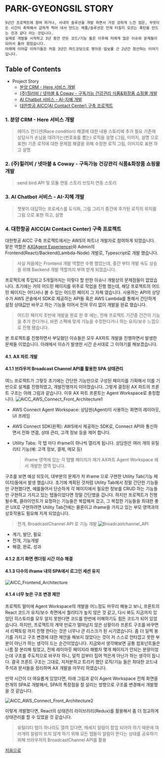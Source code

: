 # PARK-GYEONGSIL STORY

```plaintext
5년간 프로젝트에 참여 하거나, 사내의 솔루션을 개발 하면서 가장 강하게 느낀 점은, 무엇이든 시간이 촉박해서 급하게 찍어 내서 만드는 제품/솔루션은 언제 터질지 모르는 폭탄을 만드는 것과 같다 라는 것입니다.
실제로 개발을 시작하고 3년 동안 만든 코드/기능 들은 이후에 저에게 많은 이슈와 문제들이 되어서 돌아 왔었습니다.
아래에 이어갈 이야기들은 처음 3년간 하드코딩으로 쌓아온 업보를 근 2년간 청산하는 이야기 입니다.
```

## Table of Contents

- Project Story
  - [분양 CRM - Here 서비스 개발](#1-분양-crm---here-서비스-개발)
  - [(주)힐러비 / 넷마블 & Coway - 구독가능 건강관리 식품&화장품 쇼핑몰 개발](#2-주힐러비--넷마블--coway---구독가능-건강관리-식품화장품-쇼핑몰-개발)
  - [AI Chatbot 서비스 - AI-지혜 개발](#3-ai-chatbot-서비스---ai-지혜-개발)
  - [대한항공 AICC(AI Contact Center) 구축 프로젝트](#4-대한항공-aiccai-contact-center-구축-프로젝트)

### 1. 분양 CRM - Here 서비스 개발

> 레이스 컨디션(Race condition) 해결에 대한 내용 스토리에 추가 필요
> 기존에 상담사가 손님을 데려가는(번호표를 뽑는) 로직을 설명 (그림, 이미지, 설명 으로 표현)
> 기존 로직에 대한 문제점 해결을 위해 수정한 로직 그림, 이미지로 표현 하고 설명

### 2. (주)힐러비 / 넷마블 & Coway - 구독가능 건강관리 식품&화장품 쇼핑몰 개발

> send bird API 및 모듈 연동 스토리
> 브릿지 연동 스토리

### 3. AI Chatbot 서비스 - AI-지혜 개발

> 챗봇이 대답하는 프로세스를 도식화, 그림 그리기
> 중간에 추가된 로직의 위치를 그림 으로 표현 하고, 설명

### 4. 대한항공 AICC(AI Contact Center) 구축 프로젝트

대한항공 AICC 구축 프로젝트에서는 AWS의 파트너 개발자로 참여하게 되었습니다.
맡은 역할은 [AX(Agent Experience)](#41-ax-파트-개발)와 Admin의 Frontend(React)/Backend(Lambda-Node) 개발로, Typescript로 개발 했습니다.

> 사실 처음에는 Frontend 개발 역할만 수행 했었는데, 중간 부터 개발 속도 상승을 위해 Backend 개발 역할까지 부여 받게 되었습니다.

프로젝트에 투입되고 5개월까지는 이렇다 할 만한 이슈나 개발상의 문제점들이 없었습니다. 초기에는 거의 어드민 페이지를 위주로 작업을 진행 했는데, 해당 프로젝트의 어드민 페이지는 어디서나 볼 수 있는 어드민 페이지 그 자체 였습니다. 사용하는 API의 상당수가 AWS 콘솔에서 SDK로 제공하는 API들 혹은 AWS Lambda를 통해서 간단하게 설정 상태값만 바꾸고 하는 기능들 이어서 전혀 무리 없이 개발을 완료 했습니다.

> 어드민 페이지 초반에 개발을 완료 한 후 에는, 전체 프로젝트 기간중 간간이 기능을 추가 한다거나, 바뀐 스펙에 맞게 기능을 수정한다거나 하는 유지/보수 느낌으로 진행 됐습니다.

본 프로젝트를 진행하면서 부딪혔던 이슈들은 모두 AX파트 개발을 진행하면서 발생한 문제들 이었습니다. 아래에서 이슈가 발생한 시간 순서대로 그 이야기를 해보겠습니다.

#### 4.1. AX 파트 개발

#### 4.1.1 브라우저 Broadcast Channel API를 활용한 SPA 상태관리

여느 프로젝트가 그렇듯 초기에는 간단한 기능만으로 구성된 페이지를 기획해서 이를 기반으로 설계를 진행하였고, 개발진행까지 이어졌습니다. 그렇게 결정된 AX 파트의 프론트 구조는 아래 그림과 같습니다. 이후 AX 파트 프론트는 Agent Workspace로 총칭합니다.
![AICC_AWS_Connect_Front_Architecture1](assets/img/AICC_AWS_Connect_Front_Architecture1.png)

- AWS Connect Agent Workspace: 상담원(Agent)이 사용하는 화면의 레이아웃, UI 프레임
- AWS Connect SDK(왼쪽): AWS에서 제공하는 SDK로, Connect API와 통신하면서 전화 연결, 상태 관리, 고객 정보 등을 제어 합니다.
- Utility Tabs: 각 탭 마다 iframe이 하나씩 열리게 됩니다. 상담원은 여러 개의 유틸리티 기능(예: 고객 정보, 결제, 메모 등)

  > iframe 영역에 있는 각 탭별 페이지가 제가 AX파트 Agent Workspace 에서 개발한 영역 입니다.

구조를 보면 예상 되듯이, 대부분의 문제가 저 iframe 으로 구현한 Utility Tab(기능 페이지)들에서 발생 했습니다.
초기에 계획된 것처럼 Utility Tab에서 정말 간단한 기능들만 구현했다면, 예를들어서 단순하게 각 페이지에서 필요한 정보를 CRUD 하는 기능들만 구현하고 가지고 있는 탭들이었다면 정말 간단했을 겁니다.
하지만 프로젝트가 진행될수록, 클라이언트가 요청하는 기능들은 복잡해져 갔고, 그 복잡한 기능들을 최대한 좋은 UX로 구현하려면 Utility Tab간에는 물론이고 iframe을 가지고 있는 부모 영역과의 상호작용도 필요해 지게 되었습니다.

> 전개, BroadcastChannel API 로 기능 개발
> ![Broadcastchannel_API](assets/img/broadcastchannelimage.png)

- 계기, 발단, 필요
- 전개, 기능개발
- 해결, 완료, 성과

#### 4.1.2 초기 화면 렌더링 시간 이슈 해결

#### 4.1.3 다수의 iframe 내의 SPA에서 로그인 세션 유지

![AICC_Frontend_Architecture](assets/img/AICC_Frontend_Architecture.png)

#### 4.1.4 너무 늦은 구조 변경 제안

프로젝트 말미에 Agent Workspace의 개발을 어느정도 마무리 해놓고 보니, 프론트의 React 코드가 유지/보수 측면에서 퀄리티가 높지 않은 것 같고, 다시 봐도 지금까지 있었던 히스토리를 모두 알지 못한다면 코드를 한번에 이해하기도 힘든 코드가 되어 있었습니다.
하지만, 프로젝트의 계약 만료가 얼마남지 않은 상황이라 프론트 구조를 바꾸면서 리팩토링 까지 진행 한다는 것은 너무나 큰 리스크가 된 시기였습니다.
좀 더 일찍 용기를 가지고 구조 변경에 대한 제안을 해보지 않았다는 것이 저 스스로 안타깝고 못한 부분이 아닌가 하는 생각이 드는 순간이었습니다.
지금와서 생각해보면 공통 컴포넌트들은 나름 잘 분리해 뒀었고, 전체 레이아웃 페이지라 해봤자 몇개 페이지가 안되는 분량이었는데 구조를 주도적으로 바꾸자 하니, 덜컥 겁부터 집어 먹은게 아닌가 하는 생각이 듭니다.
결국 프론트 구조는 그대로, 지저분하고 트리키 했던 로직/기능 들은 최대한 코드내 주석과 문서들을 정리하며 AX 개발을 마무리 하였습니다.

만약 시간이 더 여유롭게 있었다면,
아래 그림과 같이 Agent Workspace 전체 화면을 한개의 SPA로 개발해서, SPA의 특장점을 잘 살리는 방향으로 구조를 변경해서 개발했을 것 같습니다.

![AICC_AWS_Connect_Front_Architecture2](assets/img/AICC_AWS_Connect_Front_Architecture2.png)

이렇게 개발했다면, React의 상태관리 라이브러리(Redux)를 활용해서 좀 더 정교하게 상태관리를 할 수 있었을 것 같습니다.

> 유틸리티 탭이 하나라도 열려 있다면, 메세지 알람이 팝업 되어야 하기 때문에 여러개의 알람이 뜨지 않게 하기 위해 모든 탭들이 알람이 뜬다는 상태를 공유하기 위해 브라우저의 BroadcastChannel API를 활용

[처음으로](#park-gyeongsil-story)
